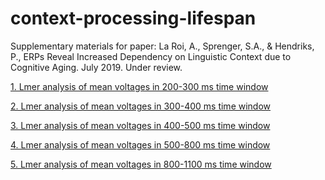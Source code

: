 # context-processing-lifespan
Supplementary materials for paper: La Roi, A., Sprenger, S.A., & Hendriks, P., ERPs Reveal Increased Dependency on Linguistic 
Context due to Cognitive Aging. July 2019. Under review.

[1. Lmer analysis of mean voltages in 200-300 ms time window](./analysis_MAthesis_200-300_final.Rmd)

[2. Lmer analysis of mean voltages in 300-400 ms time window](./analysis_MAthesis_300-400_final.Rmd)

[3. Lmer analysis of mean voltages in 400-500 ms time window](./analysis_MAthesis_400-500_final.Rmd)

[4. Lmer analysis of mean voltages in 500-800 ms time window](./analysis_MAthesis_500-800_final.Rmd)

[5. Lmer analysis of mean voltages in 800-1100 ms time window](./analysis_MAthesis_800-1100_final.Rmd)
